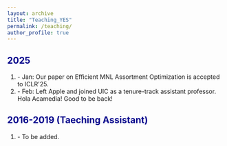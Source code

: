 ```yaml
---
layout: archive
title: "Teaching_YES"
permalink: /teaching/
author_profile: true
---
```


<html>
<head>
<style>
a:link {
  color: RoyalBlue;
  background-color: transparent;
  text-decoration: none;
}

a:visited {
  color: Purple;
  background-color: transparent;
  text-decoration: none;
}

a:hover {
  color: RoyalBlue;
  background-color: transparent;
  text-decoration: underline;
}

a:active {
  color: DarkRed;
  background-color: transparent;
  text-decoration: underline;
}
</style>  
</head>  
 
<body>  

<h2 style="color:DarkBlue;" vspace="2px;">2025</h2>

<ol>  

<li> - Jan: Our paper on Efficient MNL Assortment Optimization is accepted to ICLR'25.</li>

<li> - Feb: Left Apple and joined UIC as a tenure-track assistant professor. Hola Acamedia! Good to be back!</li>
  
</ol>

<h2 style="color:DarkBlue;" vspace="-2px;">2016-2019 (Taeching Assistant) </h2>

<ol>

<li> - To be added.
  
</ol>  

<!-- <font color="#1E90FF"> </font> -->
  
</body>
</html>

